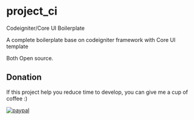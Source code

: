 # project_ci
Codeigniter/Core UI Boilerplate

A complete boilerplate base on codeigniter framework with Core UI template

Both Open source.

## Donation
If this project help you reduce time to develop, you can give me a cup of coffee :) 

[![paypal](https://www.paypalobjects.com/en_US/i/btn/btn_donateCC_LG.gif)](https://www.paypal.com/cgi-bin/webscr?cmd=_s-xclick&hosted_button_id=alfred_celes0827@yahoo.com)


